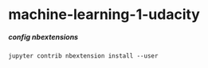# machine-learning-1-udacity

##### config nbextensions
`jupyter contrib nbextension install --user`
